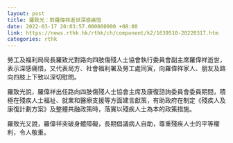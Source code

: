 ```yaml
---
layout: post
title: 羅致光：對羅偉祥逝世深感痛惜
date: 2022-03-17 20:03:57.000000000 +08:00
link: https://news.rthk.hk/rthk/ch/component/k2/1639510-20220317.htm
categories: rthk
---
```


勞工及福利局局長羅致光對路向四肢傷殘人士協會執行委員會副主席羅偉祥逝世，表示深感痛惜，又代表局方、社會福利署及勞工處同寅，向羅偉祥家人、朋友及路向四肢上下致以深切慰問。

羅致光說，羅偉祥出任路向四肢傷殘人士協會主席及康復諮詢委員會委員期間，積極在殘疾人士福祉、就業和醫療支援等方面建言獻策，有助政府在制定《殘疾人及康復計劃方案》及整體共融政策時，落實以殘疾人士為本的政策措施。

羅致光又說，羅偉祥突破身體障礙，長期倡議病人自助，尊重殘疾人士的平等權利，令人敬重。
